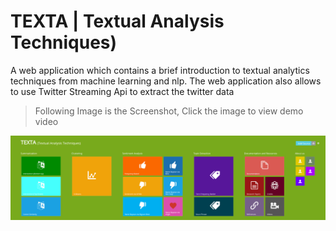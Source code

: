 # TEXTA | Textual Analysis Techniques)
A web application which contains a brief introduction to textual analytics techniques from machine learning and nlp. The web application also allows to use Twitter Streaming Api to extract the twitter data 

> Following Image is the Screenshot, Click the image to view demo video

[![Watch The Demo Video](https://github.com/QaisarRajput/TEXTA/raw/master/Texta.png)](https://1drv.ms/v/s!AHipFbe_DqGjjD4)
